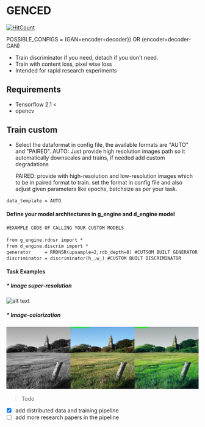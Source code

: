 # GENCED
[![HitCount](http://hits.dwyl.com/anish9/GENCED.svg)](http://hits.dwyl.com/anish9/GENCED)

POSSIBLE_CONFIGS = (GAN+encoder+decoder}) OR (encoder+decoder-GAN)
* Train discriminator if you need, detach if you don't need.
* Train with content loss, pixel wise loss
* Intended for rapid research experiments

## Requirements
* Tensorflow 2.1 <
* opencv

## Train custom
* Select the dataformat in config file, the available formats are "AUTO" and "PAIRED".
   AUTO: Just provide high resolution images path so it automatically downscales and trains, if needed add custom degradations
  
   PAIRED: provide with high-resolution and low-resolution images which to be in paired format to train.
   set the format in config file and also adjust given parameters like epochs, batchsize as per your task.

``` 
data_template = AUTO
``` 
#### Define your model architectures in g_engine and d_engine model
``` 
#EXAMPLE CODE OF CALLING YOUR CUSTOM MODELS

from g_engine.rdnsr import *
from d_engine.discrim import *
generator     = RRDNSR(upsample=2,rdb_depth=8) #CUTSOM BUILT GENERATOR
discriminator = discriminator(h_,w_) #CUSTOM BUILT DISCRIMINATOR
``` 

#### Task Examples
##### * Image super-resolution
![alt text](https://github.com/anish9/Image_2_Image/blob/master/asset/i1.png)

##### * Image-colorization
![alt text](https://github.com/anish9/GENCED/blob/master/asset/pci.jpg)

> Todo
- [x] add distributed data and training pipeline
- [ ] add more research papers in the pipeline
